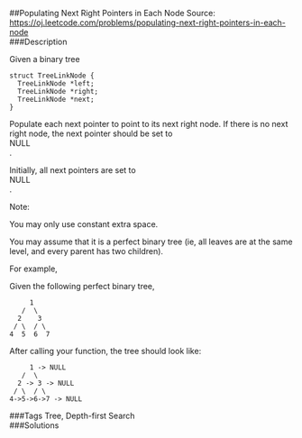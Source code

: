 ##Populating Next Right Pointers in Each Node
Source: https://oj.leetcode.com/problems/populating-next-right-pointers-in-each-node  
###Description

                

Given a binary tree
  

    struct TreeLinkNode {
      TreeLinkNode *left;
      TreeLinkNode *right;
      TreeLinkNode *next;
    }
  



  
Populate each next pointer to point to its next right node. If there is no next right node, the next pointer should be set to   
NULL  
.  


  
Initially, all next pointers are set to   
NULL  
.  


  

  
Note:  

  

  
You may only use constant extra space.  

  
You may assume that it is a perfect binary tree (ie, all leaves are at the same level, and every parent has two children).  

  



  

For example,  

Given the following perfect binary tree,  

  

         1
       /  \
      2    3
     / \  / \
    4  5  6  7
  


  

After calling your function, the tree should look like:  

  

         1 -> NULL
       /  \
      2 -> 3 -> NULL
     / \  / \
    4->5->6->7 -> NULL  
###Tags
Tree, Depth-first Search  
###Solutions